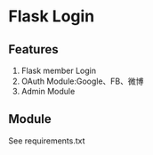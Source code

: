 # Flask Login

## Features
1. Flask member Login
1. OAuth Module:Google、FB、微博
1. Admin Module

## Module
See requirements.txt
